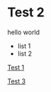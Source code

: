# Test 2

hello world
 
- list 1
- list 2

[Test 1](/site/test/test.md)

[Test 3](/site/test/test3.md)
